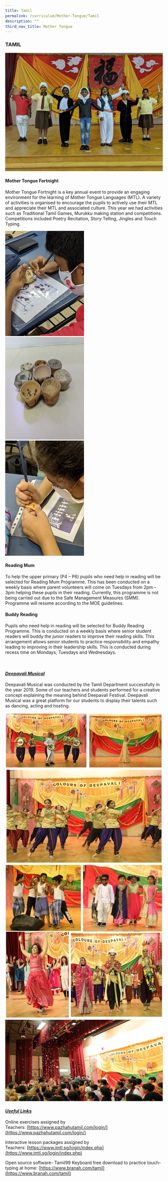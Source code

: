 ```yaml
---
title: Tamil
permalink: /curriculum/Mother-Tongue/Tamil
description: ""
third_nav_title: Mother Tongue
---
```

### TAMIL

![](/images/3%20(11).jpg)

#### Mother Tongue Fortnight

Mother Tongue Fortnight is a key annual event to provide an engaging environment for the learning of Mother Tongue Languages (MTL). A variety of activities is organised to encourage the pupils to actively use their MTL and appreciate their MTL and associated culture. This year we had activities such as Traditional Tamil Games, Murukku making station and competitions. Competitions included Poetry Recitation, Story Telling, Jingles and Touch Typing.

<img src="/images/1%20(13).jpg" style="width:50%"/>
<br>
<img src="/images/2%20(14).jpg" style="width:50%"/>
<br>
<img src="/images/3%20(12).jpg" style="width:50%"/>

#### Reading Mum

To help the upper primary (P4 – P6) pupils who need help in reading will be selected for Reading Mum Programme. This has been conducted on a weekly basis where parent volunteers will come on Tuesdays from 2pm – 3pm helping these pupils in their reading. Currently, this programme is not being carried out due to the Safe Management Measures (SMM). Programme will resume according to the MOE guidelines.

#### Buddy Reading

Pupils who need help in reading will be selected for Buddy Reading Programme. This is conducted on a weekly basis where senior student readers will buddy the junior readers to improve their reading skills. This arrangement allows senior students to practice responsibility and empathy leading to improving in their leadership skills. This is conducted during recess time on Mondays, Tuesdays and Wednesdays.

   

  

#### <u><em>Deepavali Musical</em></u>

Deepavali Musical was conducted by the Tamil Department successfully in the year 2019. Some of our teachers and students performed for a creative concept explaining the meaning behind Deepavali Festival. Deepavali Musical was a great platform for our students to display their talents such as dancing, acting and hosting. 

![](/images/1%20(12).jpg)
![](/images/2%20(15).jpg)  
![](/images/3%20(10).jpg)

#### <u><em>Useful Links</em></u>

Online exercises assigned by Teachers: [https://www.pazhahutamil.com/login/](https://www.pazhahutamil.com/login/)

Interactive lesson packages assigned by Teachers: [https://www.imtl.sg/login/index.php](https://www.imtl.sg/login/index.php)

Open source software- Tamil99 Keyboard free download to practice touch-typing at home: [https://www.branah.com/tamil](https://www.branah.com/tamil)